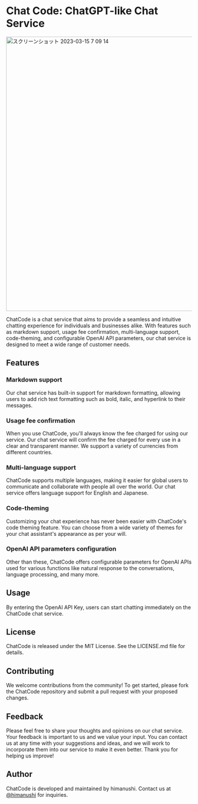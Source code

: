 # Chat Code: ChatGPT-like Chat Service

<img width="743" alt="スクリーンショット 2023-03-15 7 09 14" src="https://user-images.githubusercontent.com/27812830/225153626-1f81afa6-c06a-4cfb-9340-79999503b3a1.png">

ChatCode is a chat service that aims to provide a seamless and intuitive chatting experience for individuals and businesses alike. With features such as markdown support, usage fee confirmation, multi-language support, code-theming, and configurable OpenAI API parameters, our chat service is designed to meet a wide range of customer needs.

## Features

### Markdown support

Our chat service has built-in support for markdown formatting, allowing users to add rich text formatting such as bold, italic, and hyperlink to their messages.

### Usage fee confirmation

When you use ChatCode, you'll always know the fee charged for using our service. Our chat service will confirm the fee charged for every use in a clear and transparent manner. We support a variety of currencies from different countries.

### Multi-language support

ChatCode supports multiple languages, making it easier for global users to communicate and collaborate with people all over the world. Our chat service offers language support for English and Japanese.

### Code-theming

Customizing your chat experience has never been easier with ChatCode's code theming feature. You can choose from a wide variety of themes for your chat assistant's appearance as per your will.

### OpenAI API parameters configuration

Other than these, ChatCode offers configurable parameters for OpenAI APIs used for various functions like natural response to the conversations, language processing, and many more.

## Usage

By entering the OpenAI API Key, users can start chatting immediately on the ChatCode chat service.

## License

ChatCode is released under the MIT License. See the LICENSE.md file for details.

## Contributing

We welcome contributions from the community! To get started, please fork the ChatCode repository and submit a pull request with your proposed changes.

## Feedback

Please feel free to share your thoughts and opinions on our chat service. Your feedback is important to us and we value your input. You can contact us at any time with your suggestions and ideas, and we will work to incorporate them into our service to make it even better. Thank you for helping us improve!

## Author

ChatCode is developed and maintained by himanushi. Contact us at [@himanushi](https://twitter.com/himanushi777) for inquiries.
